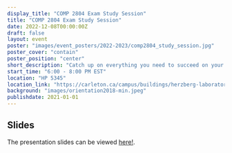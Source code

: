 ```yaml
---
display_title: "COMP 2804 Exam Study Session"
title: "COMP 2804 Exam Study Session"
date: 2022-12-08T00:00:00Z
draft: false
layout: event
poster: "images/event_posters/2022-2023/comp2804_study_session.jpg"
poster_cover: "contain"
poster_position: "center"
short_description: "Catch up on everything you need to succeed on your 2804 final."
start_time: "6:00 - 8:00 PM EST"
location: "HP 5345"
location_link: "https://carleton.ca/campus/buildings/herzberg-laboratories/"
background: "images/orientation2018-min.jpeg"
publishdate: 2021-01-01
---
```


## Slides
The presentation slides can be viewed [here!](/pdfs/2022-2023/fall_comp_2804.pdf).


